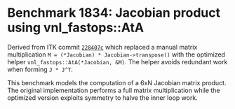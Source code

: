 # Benchmark 1834: Jacobian product using vnl_fastops::AtA

Derived from ITK commit [`228407c`](https://github.com/InsightSoftwareConsortium/ITK/commit/228407c45c88fe9fdba242e37ac5ecdd06827a0d)
which replaced a manual matrix multiplication `M = (*Jacobian) * Jacobian->transpose()`
with the optimized helper `vnl_fastops::AtA(*Jacobian, &M)`.
The helper avoids redundant work when forming `J * J^T`.

This benchmark models the computation of a 6xN Jacobian matrix product.
The original implementation performs a full matrix multiplication while the
optimized version exploits symmetry to halve the inner loop work.
